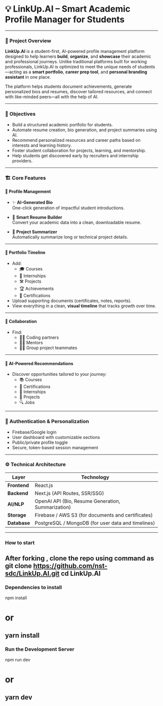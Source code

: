 # 💡 LinkUp.AI – Smart Academic Profile Manager for Students

---

### 🧠 Project Overview

**LinkUp.AI** is a student-first, AI-powered profile management platform designed to help learners **build**, **organize**, and **showcase** their academic and professional journeys. Unlike traditional platforms built for working professionals, LinkUp.AI is optimized to meet the unique needs of students—acting as a **smart portfolio**, **career prep tool**, and **personal branding assistant** in one place.

The platform helps students document achievements, generate personalized bios and resumes, discover tailored resources, and connect with like-minded peers—all with the help of AI.

---

### 🎯 Objectives

- Build a structured academic portfolio for students.
- Automate resume creation, bio generation, and project summaries using AI.
- Recommend personalized resources and career paths based on interests and learning history.
- Foster student collaboration for projects, learning, and mentorship.
- Help students get discovered early by recruiters and internship providers.

---

### 🏗️ Core Features

#### 👤 Profile Management

- ✨ **AI-Generated Bio**  
  One-click generation of impactful student introductions.

- 📝 **Smart Resume Builder**  
  Convert your academic data into a clean, downloadable resume.

- 🧠 **Project Summarizer**  
  Automatically summarize long or technical project details.

---

#### 📘 Portfolio Timeline

- Add:
  - 🎓 Courses
  - 💼 Internships
  - 🛠️ Projects
  - 🏆 Achievements
  - 📂 Certifications
- Upload supporting documents (certificates, notes, reports).
- View everything in a clean, **visual timeline** that tracks growth over time.

---

#### 🤝 Collaboration

- Find:
  - 🧑‍💻 Coding partners
  - 🧑‍🏫 Mentors
  - 🧑‍🎓 Group project teammates

---

#### 🧠 AI-Powered Recommendations

- Discover opportunities tailored to your journey:
  - 📚 Courses
  - 📜 Certifications
  - 🏢 Internships
  - 🚀 Projects
  - 🔍 Jobs

---

### 🔐 Authentication & Personalization

- Firebase/Google login
- User dashboard with customizable sections
- Public/private profile toggle
- Secure, token-based session management

---

### ⚙️ Technical Architecture

| Layer         | Technology                                            |
|---------------|--------------------------------------------------------|
| **Frontend**  | React.js                                               |
| **Backend**   | Next.js (API Routes, SSR/SSG)                          |
| **AI/NLP**    | OpenAI API (Bio, Resume Generation, Summarization)    |
| **Storage**   | Firebase / AWS S3 (for documents and certificates)    |
| **Database**  | PostgreSQL / MongoDB (for user data and timelines)    |

---

### How to start 
After forking , clone the repo using command as
git clone https://github.com/nst-sdc/LinkUp.AI.git
cd LinkUp.AI
---
### Dependencies to install
npm install
# or
yarn install
---
### Run the Development Server
npm run dev
# or
yarn dev
---
